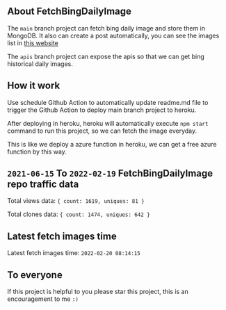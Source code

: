 ## About FetchBingDailyImage

The `main` branch project can fetch bing daily image and store them in MongoDB.
It also can create a post automatically, you can see the images list in [this website](https://oursalbum.netlify.app)

The `apis` branch project can expose the apis so that we can get bing historical daily images.

## How it work

Use schedule Github Action to automatically update readme.md file to trigger the Github Action to deploy main branch project to heroku.

After deploying in heroku, heroku will automatically execute `npm start` command to run this project, so we can fetch the image everyday.

This is like we deploy a azure function in heroku, we can get a free azure function by this way.

## `2021-06-15` To `2022-02-19` FetchBingDailyImage repo traffic data

Total views data: `{ count: 1619, uniques: 81 }`

Total clones data: `{ count: 1474, uniques: 642 }`

## Latest fetch images time

Latest fetch images time: `2022-02-20 08:14:15`

## To everyone

If this project is helpful to you please star this project, this is an encouragement to me `:)`



